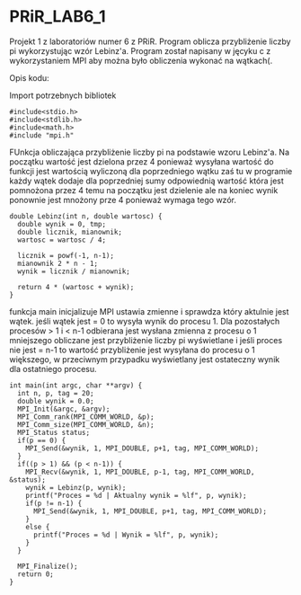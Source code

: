 # PRiR_LAB6_1

Projekt 1 z laboratoriów numer 6 z PRiR. Program oblicza przybliżenie liczby pi wykorzystując wzór Lebinz'a. Program został napisany w jęcyku c z wykorzystaniem MPI aby można było
obliczenia wykonać na wątkach(.

Opis kodu:

Import potrzebnych bibliotek

    #include<stdio.h>
    #include<stdlib.h>
    #include<math.h>
    #include "mpi.h"
    
FUnkcja obliczająca przybliżenie liczby pi na podstawie wzoru Lebinz'a. Na początku wartość jest dzielona przez 4 ponieważ wysyłana wartość do funkcji jest wartością wyliczoną dla poprzedniego wątku zaś tu w programie każdy wątek dodaje dla poprzedniej sumy odpowiednią wartość która jest pomnożona przez 4 temu na początku jest dzielenie ale na koniec wynik ponownie jest mnożony prze 4 ponieważ wymaga tego wzór.
    
    double Lebinz(int n, double wartosc) {
      double wynik = 0, tmp;
      double licznik, mianownik;
      wartosc = wartosc / 4;

      licznik = powf(-1, n-1);
      mianownik 2 * n - 1;
      wynik = licznik / mianownik;

      return 4 * (wartosc + wynik);
    }
    
funkcja main inicjalizuje MPI ustawia zmienne i sprawdza który aktulnie jest wątek. jeśli wątek jest = 0 to wysyła wynik do procesu 1. Dla pozostałych procesów > 1 i < n-1 odbierana jest wysłana zmienna z procesu o 1 mniejszego obliczane jest przybliżenie liczby pi wyświetlane i jeśli proces nie jest = n-1 to wartość przybliżenie jest wysyłana do procesu o 1 większego, w przeciwnym przypadku wyświetlany jest ostateczny wynik dla ostatniego procesu.

    int main(int argc, char **argv) {
      int n, p, tag = 20;
      double wynik = 0.0;
      MPI_Init(&argc, &argv);
      MPI_Comm_rank(MPI_COMM_WORLD, &p);
      MPI_Comm_size(MPI_COMM_WORLD, &n);
      MPI_Status status;
      if(p == 0) {
        MPI_Send(&wynik, 1, MPI_DOUBLE, p+1, tag, MPI_COMM_WORLD);
      } 
      if((p > 1) && (p < n-1)) {
        MPI_Recv(&wynik, 1, MPI_DOUBLE, p-1, tag, MPI_COMM_WORLD, &status);
        wynik = Lebinz(p, wynik);
        printf("Proces = %d | Aktualny wynik = %lf", p, wynik);
        if(p != n-1) {
          MPI_Send(&wynik, 1, MPI_DOUBLE, p+1, tag, MPI_COMM_WORLD);
        }
        else {
          printf("Proces = %d | Wynik = %lf", p, wynik);
        }
      }

      MPI_Finalize();
      return 0;
    }
